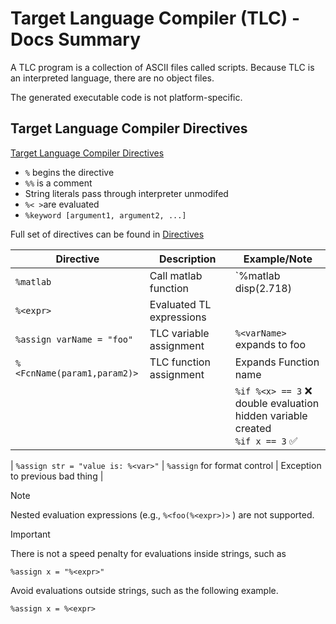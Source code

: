 # Target Language Compiler (TLC) - Docs Summary

A TLC program is a collection of ASCII files called scripts. Because TLC is an interpreted language, there are no object files.

 The generated executable code is not platform-specific.

 ## Target Language Compiler Directives

[Target Language Compiler Directives](https://www.mathworks.com/help/rtw/tlc/target-language-compiler-directives.html)

- `%` begins the directive
- `%%` is a comment
- String literals pass through interpreter unmodifed
- `%< >`are evaluated
- `%keyword [argument1, argument2, ...]`

Full set of directives can be found in [Directives](https://www.mathworks.com/help/rtw/tlc/target-language-compiler-directives.html#bqfxyzk)


|  Directive |  Description         |   Example/Note                |
|--------------|--------------------------|---------------------------------|
|`%matlab`     | Call matlab function     | `%matlab disp(2.718)            |
|`%<expr>`     | Evaluated TL expressions | |
|`%assign varName = "foo"`| TLC variable assignment|`%<varName>` expands to foo|
| `%<FcnName(param1,param2)>` |TLC function assignment| Expands Function name |
|              |                          | `%if %<x> == 3` :x: <br> double evaluation <br> hidden variable created <br> `%if x == 3` :white_check_mark: |

| `%assign str = "value is: %<var>"` | `%assign` for format control | Exception to previous bad thing |

> [!NOTE]
> Nested evaluation expressions (e.g., `%<foo(%<expr>)>` ) are not supported.

> [!IMPORTANT]
There is not a speed penalty for evaluations inside strings, such as

```
%assign x = "%<expr>"
```

Avoid evaluations outside strings, such as the following example.

```
%assign x = %<expr>
```